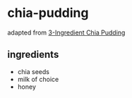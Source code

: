 # chia-pudding
adapted from [3-Ingredient Chia Pudding](https://feelgoodfoodie.net/recipe/3-ingredient-chia-pudding/#wprm-recipe-container-5591)

## ingredients
- chia seeds
- milk of choice
- honey



